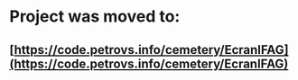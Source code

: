 # Project was moved to:
## [https://code.petrovs.info/cemetery/EcranIFAG](https://code.petrovs.info/cemetery/EcranIFAG)
